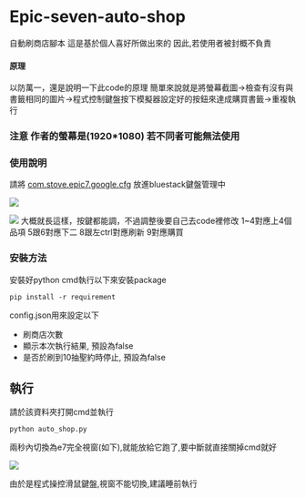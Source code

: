 # Epic-seven-auto-shop
自動刷商店腳本
這是基於個人喜好所做出來的
因此,若使用者被封概不負責
#### 原理
以防萬一，還是說明一下此code的原理
簡單來說就是將螢幕截圖->檢查有沒有與書籤相同的圖片->程式控制鍵盤按下模擬器設定好的按鈕來達成購買書籤->重複執行
### **注意 作者的螢幕是(1920*1080) 若不同者可能無法使用**

### 使用說明
請將 [com.stove.epic7.google.cfg](https://github.com/Dreamy-47/Epic-seven-auto-shop/blob/main/com.stove.epic7.google.cfg) 放進bluestack鍵盤管理中

![](https://i.imgur.com/7MjiuH5.png)

![](https://i.imgur.com/jnPnxtb.jpg)
大概就長這樣，按鍵都能調，不過調整後要自己去code裡修改
1~4對應上4個品項 5跟6對應下二
8跟左ctrl對應刷新
9對應購買

### 安裝方法
安裝好python
cmd執行以下來安裝package
```
pip install -r requirement
```
config.json用來設定以下
* 刷商店次數
* 顯示本次執行結果, 預設為false
* 是否於刷到10抽聖約時停止, 預設為false
## 執行
請於該資料夾打開cmd並執行
```
python auto_shop.py
```
兩秒內切換為e7完全視窗(如下),就能放給它跑了,要中斷就直接關掉cmd就好

![](https://i.imgur.com/wYteMSY.jpg)

由於是程式操控滑鼠鍵盤,視窗不能切換,建議睡前執行
